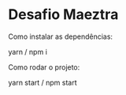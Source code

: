 # Desafio Maeztra 

Como instalar as dependências:

yarn / npm i

Como rodar o projeto:

yarn start / npm start







